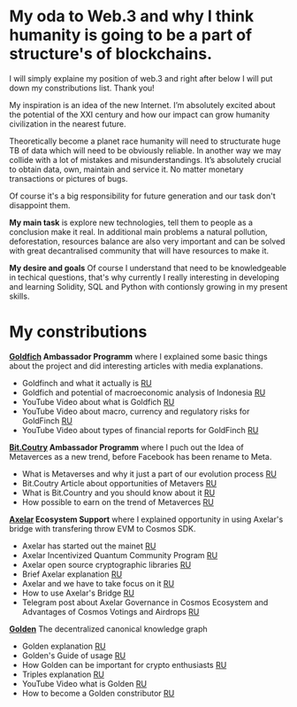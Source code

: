 # My oda to Web.3 and why I think humanity is going to be a part of structure's of blockchains.
I will simply explaine my position of web.3 and right after below I will put down my constributions list. Thank you!

My inspiration is an idea of the new Internet. I’m absolutely excited about the potential of the XXI century and how our impact can grow humanity civilization in the nearest future.

Theoretically become a planet race humanity will need to structurate huge TB of data which will need to be obviously reliable. In another way we may collide with a lot of mistakes and misunderstandings. It’s absolutely crucial to obtain data, own, maintain and service it. No matter monetary transactions or pictures of bugs.

Of course it's a big responsibility for future generation and our task don't disappoint them.

**My main task** is explore new technologies, tell them to people as a conclusion make it real. In additional main problems a natural pollution, deforestation, resources balance are also very important and can be solved with great decantralised community that will have resources to make it.

**My desire and goals**
Of course I understand that need to be knowledgeable in techical questions, that's why currently I really interesting in developing and learning  Solidity, SQL and Python with contionsly growing in my present skills.

# My constributions
**[Goldfich](https://goldfinch.finance/) Ambassador Programm** where I explained some basic things about the project and did interesting articles with media explanations.
- Goldfinch and what it actually is [RU](https://link.medium.com/p86Il1Y1ypb) 
- Goldfich and potential of macroeconomic analysis of Indonesia [RU](https://link.medium.com/CjYLdQa2ypb)
- YouTube Video about what is Goldfich [RU](https://www.youtube.com/watch?v=xoWeHZ1J4N8&t=82s)
- YouTube Video about macro, currency and regulatory risks for GoldFinch [RU](https://www.youtube.com/watch?v=L-PW4Q41S9s&t=72s)
- YouTube Video about types of financial reports for GoldFinch [RU](https://www.youtube.com/watch?v=Rz9U1rZ1Jio&t=83s)

**[Bit.Coutry](https://bit.country/) Ambassador Programm** where I puch out the Idea of Metaverces as a new trend, before Facebook has been rename to Meta.
- What is Metaverses and why it just a part of our evolution process [RU](https://link.medium.com/Ad3KlRm4ypb)
- Bit.Coutry Article about opportunities of Metavers [RU](https://link.medium.com/mdJHyni4ypb)
- What is Bit.Country and you should know about it [RU](https://www.youtube.com/watch?v=IMcsnR_QT2c&t=262s)
- How possible to earn on the trend of Metaverces [RU](https://www.youtube.com/watch?v=yBptMQDj4Xc&t=34s)

**[Axelar](https://axelar.network/) Ecosystem Support** where I explained opportunity in using Axelar's bridge with transfering throw EVM to Cosmos SDK.
- Axelar has started out the mainet [RU](https://link.medium.com/NUbOA9m5ypb)
- Axelar Incentivized Quantum Community Program [RU](https://link.medium.com/DVxE1Qs5ypb)
- Axelar open source cryptographic libraries [RU](https://link.medium.com/ELWMPzF5ypb) 
- Brief Axelar explanation [RU](https://www.youtube.com/watch?v=-rY60gYWAJI)
- Axelar and we have to take focus on it [RU](https://www.youtube.com/watch?v=kuB35eoAHLI&t=60s)
- How to use Axelar's Bridge [RU](https://www.youtube.com/watch?v=d6UCwiwXeQg&t=12s)
- Telegram post about Axelar Governance in Cosmos Ecosystem and Advantages of Cosmos Votings and Airdrops [RU](https://t.me/lifeofpunkchannel/191)

**[Golden](https://golden.com/explore)** The decentralized canonical knowledge graph
- Golden explanation [RU](https://link.medium.com/Jawj2jt6ypb)
- Golden's Guide of usage [RU](https://link.medium.com/2SC9m6z6ypb)
- How Golden can be important for crypto enthusiasts [RU](https://link.medium.com/vq3BvJD6ypb)
- Triples explanation [RU](https://link.medium.com/ImfnVbK6ypb)
- YouTube Video what is Golden [RU](https://www.youtube.com/watch?v=YQ0rztvqG0k&t=107s)
- How to become a Golden constributor [RU](https://www.youtube.com/watch?v=JHhTGHkyqrk&t=354s)


